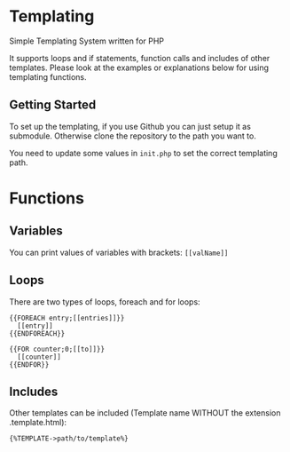 # Templating

Simple Templating System written for PHP

It supports loops and if statements, function calls and includes of other templates. Please look at the examples or explanations below for using templating functions.

## Getting Started

To set up the templating, if you use Github you can just setup it as submodule. Otherwise clone the repository to the path you want to.

You need to update some values in ```init.php``` to set the correct templating path.

# Functions

## Variables

You can print values of variables with brackets: ```[[valName]]```

## Loops

There are two types of loops, foreach and for loops:

```
{{FOREACH entry;[[entries]]}}
  [[entry]]
{{ENDFOREACH}}
```

```
{{FOR counter;0;[[to]]}}
  [[counter]]
{{ENDFOR}}
```

## Includes

Other templates can be included (Template name WITHOUT the extension .template.html):

```
{%TEMPLATE->path/to/template%}
```




